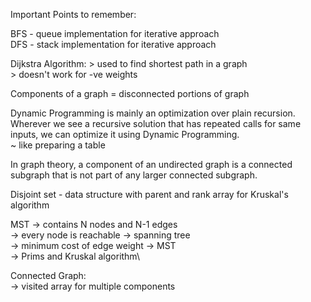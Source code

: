Important Points to remember:

BFS - queue implementation for iterative approach\
DFS - stack implementation for iterative approach

Dijkstra Algorithm: 
	> used to find shortest path in a graph\
	> doesn't work for -ve weights
	
Components of a graph = disconnected portions of graph

Dynamic Programming is mainly an optimization over plain recursion. Wherever we see a recursive solution that has repeated calls for same inputs, we can optimize it using Dynamic Programming. \
~ like preparing a table

In graph theory, a component of an undirected graph is a connected subgraph that is not part of any larger connected subgraph.

Disjoint set - data structure with parent and rank array for Kruskal's algorithm

MST 
-> contains N nodes and N-1 edges\
-> every node is reachable -> spanning tree\
-> minimum cost of edge weight -> MST\
-> Prims and Kruskal algorithm\

Connected Graph:\
-> visited array for multiple components

